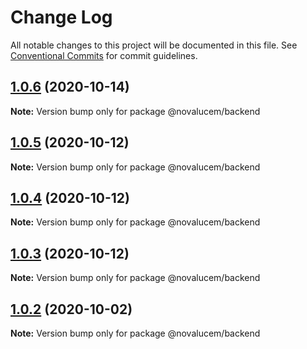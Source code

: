 # Change Log

All notable changes to this project will be documented in this file.
See [Conventional Commits](https://conventionalcommits.org) for commit guidelines.

## [1.0.6](https://github.com/lucemans/novalucem/compare/@novalucem/backend@1.0.5...@novalucem/backend@1.0.6) (2020-10-14)

**Note:** Version bump only for package @novalucem/backend





## [1.0.5](https://github.com/lucemans/novalucem/compare/@novalucem/backend@1.0.4...@novalucem/backend@1.0.5) (2020-10-12)

**Note:** Version bump only for package @novalucem/backend





## [1.0.4](https://github.com/lucemans/novalucem/compare/@novalucem/backend@1.0.3...@novalucem/backend@1.0.4) (2020-10-12)

**Note:** Version bump only for package @novalucem/backend





## [1.0.3](https://github.com/lucemans/novalucem/compare/@novalucem/backend@1.0.2...@novalucem/backend@1.0.3) (2020-10-12)

**Note:** Version bump only for package @novalucem/backend





## [1.0.2](https://github.com/lucemans/novalucem/compare/@novalucem/backend@1.0.1...@novalucem/backend@1.0.2) (2020-10-02)

**Note:** Version bump only for package @novalucem/backend
